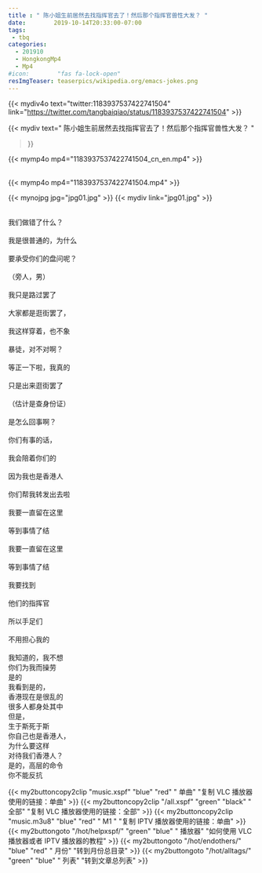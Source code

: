 ```yaml
---
title : " 陈小姐生前居然去找指挥官去了！然后那个指挥官兽性大发？ "
date:        2019-10-14T20:33:00-07:00
tags:
 - tbq
categories:
  - 201910
  - HongkongMp4
  - Mp4
#icon:        "fas fa-lock-open"
resImgTeaser: teaserpics/wikipedia.org/emacs-jokes.png
---
```


{{< mydiv4o text="twitter:1183937537422741504" 
link="https://twitter.com/tangbaiqiao/status/1183937537422741504" >}}



{{< mydiv text=" 陈小姐生前居然去找指挥官去了！然后那个指挥官兽性大发？ "
>}}

{{< mymp4o mp4="1183937537422741504_cn_en.mp4" >}}

<br>
{{< mymp4o mp4="1183937537422741504.mp4" >}}

{{< mynojpg jpg="jpg01.jpg" >}}
{{< mydiv link="jpg01.jpg" >}}


<br>我们做错了什么？       
<br>我是很普通的，为什么   
<br>要承受你们的盘问呢？   
<br>（旁人，男）           
<br>我只是路过罢了         
<br>大家都是逛街罢了，     
<br>我这样穿着，也不象     
<br>暴徒，对不对啊？       
<br>等正一下啦，我真的     
<br>只是出来逛街罢了       
<br>（估计是查身份证）     
<br>是怎么回事啊？         
<br>你们有事的话，         
<br>我会陪着你们的        
<br>因为我也是香港人      
<br>你们帮我转发出去啦    
<br>我要一直留在这里      
<br>等到事情了结          
<br>我要一直留在这里      
<br>等到事情了结          
<br>我要找到              
<br>他们的指挥官          
<br>所以手足们            
<br>不用担心我的          
<br>我知道的，我不想
<br>你们为我而操劳
<br>是的
<br>我看到是的，
<br>香港现在是很乱的
<br>很多人都身处其中
<br>但是，
<br>生于斯死于斯
<br>你自己也是香港人，
<br>为什么要这样
<br>对待我们香港人？
<br>是的，高层的命令
<br>你不能反抗

{{< my2buttoncopy2clip "music.xspf"        "blue"   "red"    " 单曲"  "复制 VLC 播放器使用的链接：单曲" >}} {{< my2buttoncopy2clip "/all.xspf"         "green"  "black"  " 全部"  "复制 VLC 播放器使用的链接：全部" >}} {{< my2buttoncopy2clip "music.m3u8"        "blue"   "red"    " M1 "    "复制 IPTV 播放器使用的链接：单曲" >}} {{< my2buttongoto      "/hot/helpxspf/"    "green"  "blue"   " 播放器" "如何使用 VLC 播放器或者 IPTV 播放器的教程" >}} {{< my2buttongoto      "/hot/endothers/"   "blue"   "red"    " 月份"   "转到月份总目录" >}} {{< my2buttongoto      "/hot/alltags/"     "green"  "blue"   " 列表"   "转到文章总列表" >}} 
